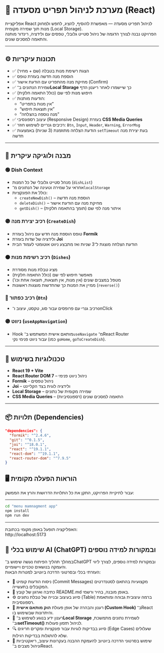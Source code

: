 # 🧾 מערכת לניהול תפריט מסעדה (React)

אפליקציית React לניהול תפריט מסעדה — מאפשרת להוסיף, להציג, לחפש ולמחוק מנות תוך שמירה מקומית (Local Storage).  
הפרויקט נבנה לצורך הדגמה של ניהול סטייט גלובלי, טפסים עם ולידציה, רינדור מותנה והתאמה למסכים שונים.

---

## ⚙️ תכונות עיקריות

- ✅ הצגת רשימת מנות בטבלה (שם + מחיר)
- ✅ הוספת מנה חדשה בעזרת טופס
- ✅ מחיקת מנה מהתפריט עם הודעת אישור (Confirm)
- ✅ שמירת הנתונים ב־**Local Storage** כך שיישמרו לאחר ריענון הדף
- ✅ חיפוש מנות לפי שם (כולל התאמה חלקית)
- ✅ הודעות מותנות:
  - “אין מנות בתפריט”
  - “אין תוצאות חיפוש”
  - “מנה נוספה בהצלחה”
- ✅ עיצוב רספונסיבי (Responsive Design) בעזרת **CSS Media Queries**
- ✅ רכיבים גנריים לשימוש חוזר: `Btn`, `Input`, `Header`, `Warning`, `ErrorMsg`
- ✅ הודעת הצלחה מתוזמנת (3 שניות) באמצעות `setTimeout` בעת יצירת מנה חדשה

---

## 🧠 מבנה ולוגיקה עיקרית

### 🟢 Dish Context

- מנהל סטייט גלובלי של כל המנות (`dishList`)
- אחראי על שמירה וטעינה של הנתונים מ־`localStorage`
- כולל את הפונקציות:
  - `createNewDish()` – הוספת מנה חדשה
  - `deleteDish()` – מחיקת מנה עם הודעת אישור
  - `getDish()` – איתור מנה לפי שם (תומך בהתאמה חלקית)

### 🟣 רכיב יצירת מנה (`CreateDish`)

- טופס הוספת מנה חדש עם ניהול בעזרת **Formik**
- ולידציה של שדות בעזרת **Joi**
- הודעת הצלחה מוצגת ל־3 שניות ואז מתבצע ניווט אוטומטי לעמוד הבית

### 🟠 רכיב רשימת מנות (`Dishes`)

- מציג טבלת מנות מסודרת
- מאפשר חיפוש לפי שם (כולל התאמה חלקית)
- מטפל במצבים שונים (אין מנות, אין תוצאות, תוצאה אחת וכו’)
- ממיין את המנות כך שהחדשות מוצגות ראשונות (`reverse()`)

### 🔵 רכיב כפתור (`Btn`)

- רכיב גנרי עם פרופסים עבור סוג, טקסט, עיצוב ו־onClick

### 🟣 ניווט (`useAppNavigation`)

- Hook מותאם אישית המשתמש ב־`useNavigate` מ־React Router  
  עבור ניווט פנימי נקי (כמו `goHome`, `goToCreateDish`).

---

## 🧩 טכנולוגיות בשימוש

- **React 19 + Vite**
- **React Router DOM 7** – ניהול ניווט פנימי
- **Formik** – ניהול טפסים
- **Joi** – ולידציה לוגית בצד הקליינט
- **Local Storage** – שמירה מקומית של נתונים
- **CSS Media Queries** – התאמה למסכים שונים (רספונסיביות)

---

## 📦 תלויות (Dependencies)

```json
"dependencies": {
  "formik": "^2.4.6",
  "git": "^0.1.5",
  "joi": "^18.0.1",
  "react": "^19.1.1",
  "react-dom": "^19.1.1",
  "react-router-dom": "^7.9.5"
}
```

## 🖥️ הוראות הפעלה מקומית

עבור לתיקיית הפרויקט, התקן את כל התלויות הדרושות והרץ את הממשק:

---

```bash
cd "menu mamnagment app"
npm install
npm run dev

```

---

האפליקציה תופעל באופן מקומי בכתובת:  
http://localhost:5173

## 🤖 שימוש בכלי AI (ChatGPT) ובמקורות למידה נוספים

במהלך תהליך הפיתוח נעשה שימוש ב־ChatGPT ובמקורות למידה נוספים, לצורך ליווי והעמקה בנושאים טכניים ויישומיים.  
העזרתי בכלי ובסרטוני הדרכה ביוטיוב למטרות הבאות:

- 🧩 ניסוח הודעות קומיט (Commit Messages) מקצועיות בהתאם לסטנדרטים המקובלים בתעשייה.
- 📝 כתיבה וארגון של קובץ README.md באופן מובנה, בהיר ורשמי.
- ⚙️ סיוע בעיצוב ובנייה של טבלת נתונים (Table) ברמה עיצובית גבוהה ומותאמת רספונסיבית.
- 🧠 רענון והבהרה של אופן פעולת **הוק מותאם אישית (Custom Hook)** ב־React והיתרונות שבשימוש בו.
- 💾 רענון ידע בנוגע לשימוש ב־**Local Storage** לשמירת נתונים מתמשכת, וב־**setTimeout()** לניהול תזמון פעולות.
- 🔍 סיוע בבדיקות לוגיות עבור פונקציות ומקרים חריגים (Edge Cases) שעלולים שלא להתגלות בבדיקות רגילות.
- 🎥 שימוש בסרטוני הדרכה ביוטיוב להעמקת ההבנה בעקרונות עיצוב, ריאקטיביות וניהול מצבים ב־React.
